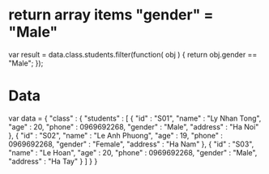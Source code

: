 # return array items "gender" = "Male"  
var result = data.class.students.filter(function( obj ) {
  return obj.gender == "Male";
});


# Data
var data = {
  	"class" : {
        "students" : [
        	{
            "id" : "S01",
            "name" : "Ly Nhan Tong",
            "age" : 20,
            "phone" : 0969692268,
            "gender" : "Male",
            "address" : "Ha Noi"
          },
          {
            "id" : "S02",
            "name" : "Le Anh Phuong",
            "age" : 19,
            "phone" : 0969692268,
            "gender" : "Female",
            "address" : "Ha Nam"
          },
          {
            "id" : "S03",
            "name" : "Le Hoan",
            "age" : 20,
            "phone" : 0969692268,
            "gender" : "Male",
            "address" : "Ha Tay"
       		}
       ]
		}
}